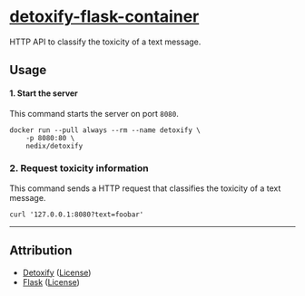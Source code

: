 # [detoxify-flask-container](https://github.com/nedix/detoxify-flask-container)

HTTP API to classify the toxicity of a text message.

## Usage

#### 1. Start the server

This command starts the server on port `8080`.

```shell
docker run --pull always --rm --name detoxify \
    -p 8080:80 \
    nedix/detoxify
```

### 2. Request toxicity information

This command sends a HTTP request that classifies the toxicity of a text message.

```shell
curl '127.0.0.1:8080?text=foobar'
```

<hr>

## Attribution

- [Detoxify] ([License](https://raw.githubusercontent.com/unitaryai/detoxify/master/LICENSE))
- [Flask] ([License](https://raw.githubusercontent.com/pallets/flask/main/LICENSE.txt))

[Detoxify]: https://github.com/unitaryai/detoxify
[Flask]: https://github.com/pallets/flask
